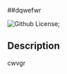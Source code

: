 
  
  ##dqwefwr

  ![Github License](https://img.shields.io/badge/license-Apache-blue.svg);

  ## Description

  cwvgr
